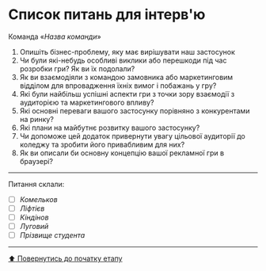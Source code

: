 # Список питань для інтерв'ю
Команда «*Назва команди*»

1. Опишіть бізнес-проблему, яку має вирішувати наш застосунок
2. Чи були які-небудь особливі виклики або перешкоди під час розробки гри? Як ви їх подолали?
3. Як ви взаємодіяли з командою замовника або маркетинговим відділом для впровадження їхніх вимог і побажань у гру?
4. Які були найбільш успішні аспекти гри з точки зору взаємодії з аудиторією та маркетингового впливу?
5. Які основні переваги вашого застосунку порівняно з конкурентами на ринку?
6. Які плани на майбутнє розвитку вашого застосунку?
7. Чи допоможе цей додаток привернути увагу цільової аудиторії до коледжу та зробити його привабливим для них?
8. Як ви описали би основну концепцію вашої рекламної гри в браузері?

---
Питання склали:			

- [ ] *Комельков*
- [ ] *Ліфтієв*
- [ ] *Кіндінов*
- [ ] *Луговий*
- [ ] *Прізвище студента*

---
[:arrow_up: Повернутись до початку етапу](/docs/1.Envisioning/README.md)
